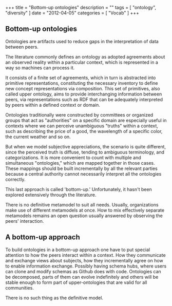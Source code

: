 +++
title = "Bottom-up ontologies"
description = ""
tags = [
    "ontology",
    "diversity"
]
date = "2012-04-05"
categories = [
    "Vocab"
]
+++

## Bottom-up ontologies

Ontologies are artifacts used to reduce gaps in the interpretation of data between peers.

The literature commonly defines an ontology as adopted agreements about an observed reality within a particular context, which is represented in a way so machines can process it.

It consists of a finite set of agreements, which in turn is abstracted into primitive representations, constituting the necessary inventory to define new concept representations via composition. This set of primitives, also called upper ontology, aims to provide interchanging information between peers, via representations such as RDF that can be adequately interpreted by peers within a defined context or domain.

 Ontologies traditionally were constructed by committees or organized groups that act as "authorities" on a specific domain are especially useful in contexts where we can perceive unambiguous "truths" within a context, such as describing the price of a good, the wavelength of a specific color, the current weather and so on. 

But when we model subjective appreciations, the scenario is quite different, since the perceived truth is diffuse, tending to ambiguous terminology, and categorizations. It is more convenient to count with multiple and simultaneous "ontologies," which are mapped together in those cases. These mappings should be built incrementally by all the relevant parties because a central authority cannot necessarily interpret all the ontologies correctly. 

This last approach is called 'bottom-up.' Unfortunately, it hasn't been explored extensively through the literature.

There is no definitive metamodel to suit all needs. Usually, organizations make use of different metamodels at once. How to mix effectively separate metamodels remains an open question usually answered by observing the peers' interaction.

## A bottom-up approach

To build ontologies in a bottom-up approach one have to put special attention to how the peers interact within a context. How they communicate and exchange views about subjects, how they incrementally agree on how to enable information exchange. Possibly having schema hubs, where users can clone and modify schemas as Github does with code. Ontologies can be decomposed, parts of them can evolve indefinitely and others will be stable enough to form part of upper-ontologies that are valid for all communities.

There is no such thing as the definitive model. 
